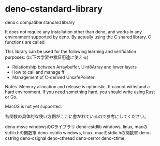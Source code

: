 # deno-cstandard-library

deno c compatible standard library

It does not require any installation other than deno, and works in any environment supported by deno.
By actually using the C shared library, C functions are called.

This library can be used for the following learning and verification purposes:
(以下の学習や検証用途に使える)

- Relationship between Arraybuffer, Uint8Array and lower layers
- How to call and manage ff
- Management of C-derived UnsafePointer


Notes.
Memory allocation and release is optimistic. It cannot withstand a hard environment.
If you need something hard, you should write using Rust or Go.

MacOS is not yet supported.

各関数の具体的な使い方例がここに書かれているので参考にしてください。

deno-msvc windowsのCライブラリ
deno-cstdlib windows, linux, macのstdlib.hの関数軍
deno-cstdio windows, linux, macのstdio.hの関数軍
deno-cstring 
deno-csignal
deno-cthread
deno-cerror
deno-ctime
